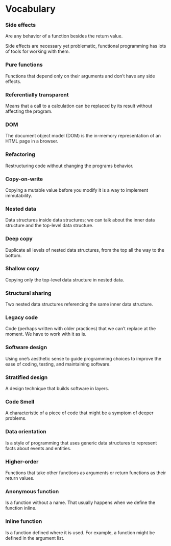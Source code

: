 # Vocabulary

### Side effects

Are any behavior of a function besides the return value.

Side effects are necessary yet problematic, functional programming has lots of tools for working with them.

### Pure functions

Functions that depend only on their arguments and don’t have any side effects.

### Referentially transparent

Means that a call to a calculation can be replaced by its result without affecting the program.

### DOM

The document object model (DOM) is the in-memory representation of an HTML page in a browser.

### Refactoring

Restructuring code without changing the programs behavior.

### Copy-on-write

Copying a mutable value before you modify it is a way to implement immutability.

### Nested data

Data structures inside data structures; we can talk about the inner data structure and the top-level data structure.

### Deep copy

Duplicate all levels of nested data structures, from the top all the way to the bottom.

### Shallow copy

Copying only the top-level data structure in nested data.

### Structural sharing

Two nested data structures referencing the same inner data structure.

### Legacy code

Code (perhaps written with older practices) that we can’t replace at the moment. We have to work with it as is.

### Software design

Using one’s aesthetic sense to guide programming choices to improve the ease of coding, testing, and maintaining software.

### Stratified design

A design technique that builds software in layers.

### Code Smell

A characteristic of a piece of code that might be a symptom of deeper problems.

### Data orientation

Is a style of programming that uses generic data structures to represent facts about events and entities.

### Higher-order

Functions that take other functions as arguments or return functions as their return values.

### Anonymous function

Is a function without a name. That usually happens when we define the function inline.

### Inline function

Is a function defined where it is used. For example, a function might be defined in the argument list.
